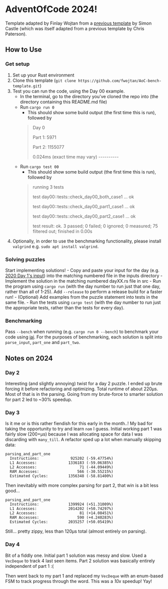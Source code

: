 # AdventOfCode 2024!

Template adapted by Finlay Wojtan from a [previous template](https://github.com/CastleQuirm/AdventOfCodeTemplate) by Simon Castle (which was itself adapted from a previous template by Chris Paterson).

## How to Use

### Get setup
1. Set up your Rust environment
2. Clone this template (`git clone https://github.com/fwojtan/AoC-bench-template.git`)
3. Test you can run the code, using the Day 00 example.
    - In the terminal, go to the directory you've cloned the repo into (the directory containing this README.md file)
    - Run `cargo run 0`
        - This should show some build output (the first time this is run), followed by 
        > Day 0
        >
        > Part 1: 5971
        >
        > Part 2: 1155077
        >
        > 0.024ms (exact time may vary)
        > \----------
    - Run `cargo test 00`
        - This should show some build output (the first time this is run), followed by 
        > running 3 tests
        >
        > test day00::tests::check_day00_both_case1 ... ok
        >
        > test day00::tests::check_day00_part1_case1 ... ok
        >
        > test day00::tests::check_day00_part2_case1 ... ok
        >
        > test result: ok. 3 passed; 0 failed; 0 ignored; 0 measured; 75 filtered out; finished in 0.00s
4. Optionally, in order to use the benchmarking functionality, please install `valgrind` e.g. `sudo apt install valgrind`.

### Solving puzzles
Start implementing solutions!
    - Copy and paste your input for the day (e.g. [2020 Day 1's input](https://adventofcode.com/2020/day/1/input)) into the matching numbered file in the inputs directory
    - Implement the solution in the matching numbered dayXX.rs file in src
        - Run the program using `cargo run` (with the day number to run just that one day, rather than all of 1-25).  Add `--release` to perform a release build for a faster run!
    - (Optional) Add examples from the puzzle statement into tests in the same file.
        - Run the tests using `cargo test` (with the day number to run just the appropriate tests, rather than the tests for every day).

### Benchmarking
Pass `--bench` when running (e.g. `cargo run 0 --bench`) to benchmark your code using [iai](https://github.com/bheisler/iai). For the purposes of benchmarking, each solution is split into `parse_input`, `part_one` and `part_two`. 

## Notes on 2024

### Day 2
Interesting (and slightly annoying) twist for a day 2 puzzle. I ended up brute forcing it before refactoring and optimizing. Total runtime of about 220μs. Most of that is in the parsing. Going from my brute-force to smarter solution for part 2 led to ~30% speedup.

### Day 3
Is it me or is this rather fiendish for this early in the month..! My bad for taking the opportunity to try and learn `nom` I guess. Initial working part 1 was fairly slow (200+μs) because I was allocating space for data I was discarding with `many_till`. A refactor sped up a lot when manually skipping data:
```
parsing_and_part_one
  Instructions:              925202 (-59.47754%)
  L1 Accesses:              1336183 (-59.06385%)
  L2 Accesses:                   71 (-44.09449%)
  RAM Accesses:                 566 (-30.55215%)
  Estimated Cycles:         1356348 (-58.81400%)
```
Then inevitably with more complex parsing for part 2, that win is a bit less good...
```
parsing_and_part_one
  Instructions:             1399924 (+51.31009%)
  L1 Accesses:              2014202 (+50.74297%)
  L2 Accesses:                   81 (+14.08451%)
  RAM Accesses:                 590 (+4.240283%)
  Estimated Cycles:         2035257 (+50.05419%)
```
Still... pretty zippy, less than 120μs total (almost entirely on parsing).

### Day 4
Bit of a fiddly one. Initial part 1 solution was messy and slow. Used a `VecDeque` to track 4 last seen items. Part 2 solution was basically entirely independent of part 1 :(

Then went back to my part 1 and replaced my `VecDeque` with an enum-based FSM to track progress through the word. This was a *10x* speedup! Yay!